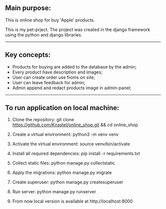 
## Main purpose:
This is online shop for buy 'Apple' products.

This is my pet-prject. The project was created in the django framework using the python and django libraries.
____
## Key concepts:
* Products for buying are added to the database by the admin;
* Every product have description and images;
* User can create order use froms on site;
* User can leave feedback for admin;
* Admin append and redact products image in admin-panel;
____
## To run application on local machine:
1. Clone the repository:
git clone https://github.com/Kirastel/online_shop.git && cd online_shop


2. Create a virtual environment:
python3 -m venv venv

3. Activate the virtual environment:
source venv/bin/activate

4. Install all required dependencies:
pip install -r requirements.txt

5. Collect static files:
python manage.py collectstatic

6. Apply the migrations:
python manage.py migrate

7. Create superuser:
python manage.py createsuperuser

8. Run server:
python manage.py runserver

9. From now local version is available at http://localhost:8000
